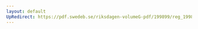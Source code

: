 ```yaml
---
layout: default
UpRedirect: https://pdf.swedeb.se/riksdagen-volumeG-pdf/199899/reg_199899/reg_199899_0411.pdf
---
```

